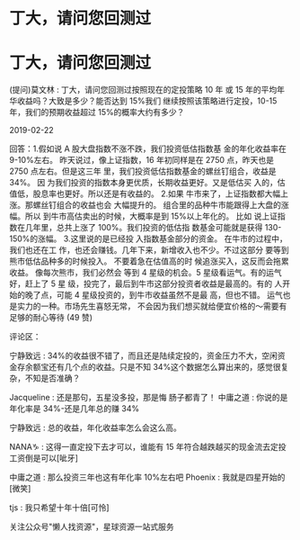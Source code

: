 # 丁大，请问您回测过

# 丁大，请问您回测过

(提问)莫文林 : 丁大，请问您回测过按照现在的定投策略 10 年 或 15 年的平均年华收益吗？大致是多少？能否达到 15%我们 继续按照该策略进行定投，10-15 年，我们的预期收益超过 15%的概率大约有多少？

2019-02-22

回答：1.假如说 A 股大盘指数不涨不跌，我们投资低估指数基 金的年化收益率在 9-10%左右。 昨天说过，像上证指数，16 年初同样是在 2750 点，昨天也是 2750 点左右。但是这三年 里，我们投资低估指数基金的螺丝钉组合，收益是 34%。 因 为我们投资的指数本身更优质，长期收益更好。又是低估买 入的，估值低，股息率也更好。所以还是有收益的。 2.如果 牛市来了，上证指数都大幅上涨。那螺丝钉组合的收益也会 大幅提升的。 组合里的品种牛市能跟得上大盘的涨幅。所以 到牛市高估卖出的时候，大概率是到 15%以上年化的。 比如 说上证指数在几年里，总共上涨了 100%。我们投资的低估指 数基金可能就是获得 130-150%的涨幅。 3.这里说的是已经投 入指数基金部分的资金。 在牛市的过程中，我们也还在工 作，也还会赚钱。几年下来，新增收入也不少。不过这部分 要等到熊市低估品种多的时候投入。 不要着急在估值高的时 候追涨买入，这反而会拖累收益。 像每次熊市，我们必然会 等到 4 星级的机会。5 星级看运气。有的运气好，赶上了 5 星 级，投完了，最后到牛市这部分投资者收益是最高的。有的 人开始的晚了点，可能 4 星级投资的，到牛市收益虽然不是最 高，但也不错。 运气也是实力的一种。市场先生喜怒无常， 不会因为我们想买就给便宜价格的～需要有足够的耐心等待 (49 赞)

评论区：

宁静致远 : 34%的收益很不错了，而且还是陆续定投的，资金压力不大，空闲资金存余额宝还有几个点的收益。只是不知 34%这个数据怎么算出来的，感觉很复杂，不知是否准确？

Jacqueline : 还是那句，五星没多投，那是悔 肠子都青了！ 中庸之道 : 你说的是年化率是 34%-还是几年总的赚 34%

宁静致远 : 总的收益，年化收益率怎么会这么高。

NANA♑ : 这得一直定投下去才可以，谁能有 15 年符合越跌越买的现金流去定投 工资倒是可以[呲牙]

中庸之道 : 那么投资三年也这有年化率 10%左右吧 Phoenix : 我就是四星开始的[微笑]

tjs : 我只希望十年十倍[可怜]

关注公众号"懒人找资源"，星球资源一站式服务